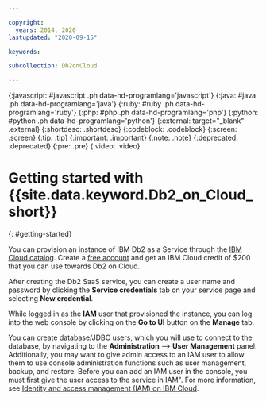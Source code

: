```yaml
---

copyright:
  years: 2014, 2020
lastupdated: "2020-09-15"

keywords: 

subcollection: Db2onCloud

---
```


<!-- Attribute definitions --> 
{:javascript: #javascript .ph data-hd-programlang='javascript'}
{:java: #java .ph data-hd-programlang='java'}
{:ruby: #ruby .ph data-hd-programlang='ruby'}
{:php: #php .ph data-hd-programlang='php'}
{:python: #python .ph data-hd-programlang='python'}
{:external: target="_blank" .external}
{:shortdesc: .shortdesc}
{:codeblock: .codeblock}
{:screen: .screen}
{:tip: .tip}
{:important: .important}
{:note: .note}
{:deprecated: .deprecated}
{:pre: .pre}
{:video: .video}

# Getting started with {{site.data.keyword.Db2_on_Cloud_short}}
{: #getting-started}

You can provision an instance of IBM Db2 as a Service through the [IBM Cloud catalog](https://cloud.ibm.com/catalog/services/db2). Create a [free account](https://cloud.ibm.com/registration?target=%2Fcatalog%2Fservices%2Fdb2-warehouse) and get an IBM Cloud credit of $200 that you can use towards Db2 on Cloud.

After creating the Db2 SaaS service, you can create a user name and password by clicking the **Service credentials** tab on your service page and selecting **New credential**.

While logged in as the **IAM** user that provisioned the instance, you can log into the web console by clicking on the **Go to UI** button on the **Manage** tab. 

You can create database/JDBC users, which you will use to connect to the database, by navigating to the **Administration** --> **User Management** panel. Additionally, you may want to give admin access to an IAM user to allow them to use console administration functions such as user management, backup, and restore. Before you can add an IAM user in the console, you must first give the user access to the service in IAM". For more information, see [Identity and access management (IAM) on IBM Cloud](https://cloud.ibm.com/docs/Db2onCloud?topic=Db2onCloud-iam).

<!--
## Video: Introducing Db2 on Cloud
{: #intro_vid}

Watch this video to see an introductory tutorial about {{site.data.keyword.Db2_on_Cloud_short}}. -->

<!-- <iframe id="youtubeplayer1" title="Introduction to {{site.data.keyword.Db2_on_Cloud_short}}" type="text/html" width="640" height="390" src="//www.youtube.com/embed/k1Wj2Sc5Ing?rel=0" frameborder="0" webkitallowfullscreen mozallowfullscreen allowfullscreen> </iframe> -->

<!-- ![Introduction to {{site.data.keyword.Db2_on_Cloud_short}}](https://www.youtube.com/embed/k1Wj2Sc5Ing?rel=0){: video output="iframe" data-script="none" id="youtubeplayer1" frameborder="0" webkitallowfullscreen mozallowfullscreen allowfullscreen} -->


<!--
## Video: Using REST API to communicate with Db2 on Cloud
{: #vid_api}

Watch this video to see the steps required to use a RESTful API to communicate with {{site.data.keyword.Db2_on_Cloud_short}}.

<iframe class="embed-responsive-item" id="youtubeplayer2" title="Using RESTful API to communicate with {{site.data.keyword.Db2_on_Cloud_short}}" type="text/html" width="640" height="390" src="//www.youtube.com/embed/PSNBDwgf9ts?rel=0" frameborder="0" webkitallowfullscreen mozallowfullscreen allowfullscreen> </iframe>

## Video: Integrating Jupyter Notebooks
{: #cognos_vid}

Watch this video to see how to integrate Jupyter Notebooks with {{site.data.keyword.Db2_on_Cloud_short}}.

<iframe class="embed-responsive-item" id="youtubeplayer3" title="Integrating Jupyter notebooks" type="text/html" width="640" height="390" src="//www.youtube.com/embed/bNfH0Wzx3is?rel=0" frameborder="0" webkitallowfullscreen mozallowfullscreen allowfullscreen> </iframe>
-->


